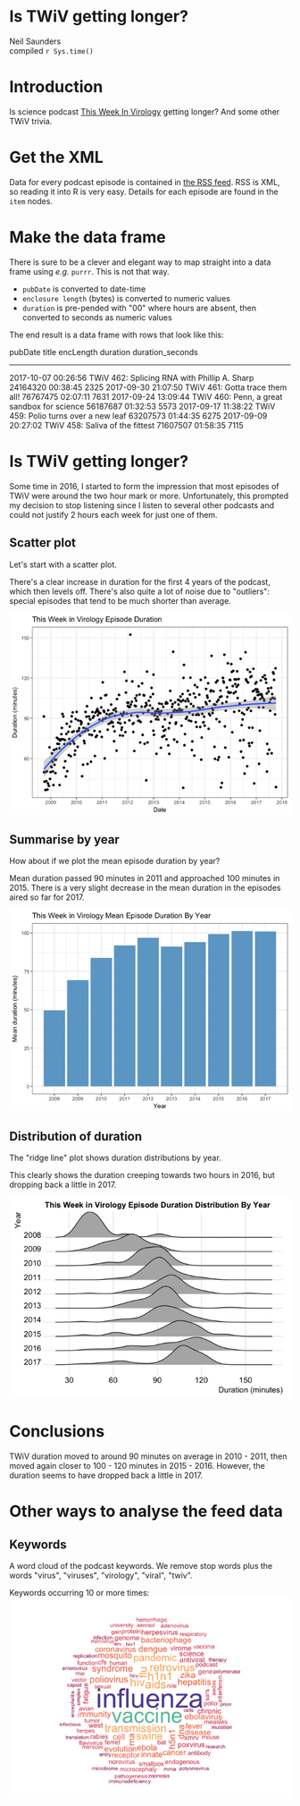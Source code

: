 # Is TWiV getting longer?
Neil Saunders  
compiled `r Sys.time()`  



# Introduction
Is science podcast [This Week In Virology](http://www.microbe.tv/twiv/) getting longer? And some other TWiV trivia.

# Get the XML
Data for every podcast episode is contained in [the RSS feed](http://twiv.microbeworld.libsynpro.com/twiv). RSS is XML, so reading it into R is very easy. Details for each episode are found in the `item` nodes.

# Make the data frame
There is sure to be a clever and elegant way to map straight into a data frame using _e.g._ `purrr`. This is not that way.

- `pubDate` is converted to date-time
- `enclosure length` (bytes) is converted to numeric values
- `duration` is pre-pended with "00" where hours are absent, then converted to seconds as numeric values



The end result is a data frame with rows that look like this:


pubDate               title                                           encLength  duration    duration_seconds
--------------------  ---------------------------------------------  ----------  ---------  -----------------
2017-10-07 00:26:56   TWiV 462: Splicing RNA with Phillip A. Sharp     24164320  00:38:45                2325
2017-09-30 21:07:50   TWiV 461: Gotta trace them all!                  76767475  02:07:11                7631
2017-09-24 13:09:44   TWiV 460: Penn, a great sandbox for science      56187687  01:32:53                5573
2017-09-17 11:38:22   TWiV 459: Polio turns over a new leaf            63207573  01:44:35                6275
2017-09-09 20:27:02   TWiV 458: Saliva of the fittest                  71607507  01:58:35                7115

# Is TWiV getting longer?
Some time in 2016, I started to form the impression that most episodes of TWiV were around the two hour mark or more. Unfortunately, this prompted my decision to stop listening since I listen to several other podcasts and could not justify 2 hours each week for just one of them.

## Scatter plot
Let's start with a scatter plot.

There's a clear increase in duration for the first 4 years of the podcast, which then levels off. There's also quite a lot of noise due to "outliers": special episodes that tend to be much shorter than average.

![](../../figures/twiv-scatter-1.png)<!-- -->

## Summarise by year
How about if we plot the mean episode duration by year?

Mean duration passed 90 minutes in 2011 and approached 100 minutes in 2015. There is a very slight decrease in the mean duration in the episodes aired so far for 2017.

![](../../figures/twiv-bar-1.png)<!-- -->

## Distribution of duration
The "ridge line" plot shows duration distributions by year.

This clearly shows the duration creeping towards two hours in 2016, but dropping back a little in 2017.

![](../../figures/twiv-joy-1.png)<!-- -->

# Conclusions
TWiV duration moved to around 90 minutes on average in 2010 - 2011, then moved again closer to 100 - 120 minutes in 2015 - 2016. However, the duration seems to have dropped back a little in 2017.

# Other ways to analyse the feed data
## Keywords
A word cloud of the podcast keywords. We remove stop words plus the words "virus", "viruses", "virology", "viral", "twiv".

Keywords occurring 10 or more times:
![](../../figures/twiv-wordcloud-1.png)<!-- -->
